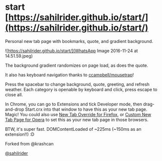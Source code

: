 # start [https://sahilrider.github.io/start/](https://sahilrider.github.io/start/)
Personal new tab page with bookmarks, quote, and gradient background.

![https://sahilrider.github.io/start/](WhatsApp Image 2016-11-24 at 14.51.59.jpeg)

The background gradient randomizes on page load, as does the quote.

It also has keyboard navigation thanks to [ccampbell/mousetrap](https://github.com/ccampbell/mousetrap)!

Press the spacebar to change background, quote, greeting, and refresh weather. Each category is openable by keyboard and click, press escape to close all.

In Chrome, you can go to Extensions and tick Developer mode, then drag-and-drop Start.crx into that window to have this as your new tab page. Magic! 
You could also use [New Tab Override for Firefox](https://addons.mozilla.org/en-US/firefox/addon/new-tab-override/), or [Custom New Tab Page for Opera](https://addons.opera.com/en/extensions/details/custom-new-tab-page/) to set this as your new tab page in those browsers.

BTW, it's super fast. DOMContentLoaded of ~225ms (~150ms as an extension!!) :D

Forked from @krashcan

[@sahilrider](https://www.facebook.com/sahilrider23)
